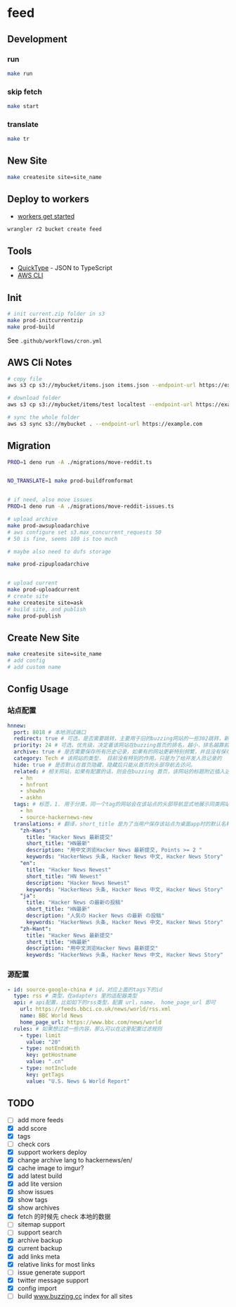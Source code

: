 # feed

## Development

### run

```bash
make run
```

### skip fetch

```bash
make start
```

### translate

```bash
make tr
```

## New Site

```bash
make createsite site=site_name
```

## Deploy to workers

- [workers get started](https://developers.cloudflare.com/workers/get-started/guide/)

```bash
wrangler r2 bucket create feed
```

## Tools

- [QuickType](https://app.quicktype.io/) - JSON to TypeScript
- [AWS CLI](https://docs.aws.amazon.com/cli/latest/userguide/getting-started-install.html)

## Init

```bash
# init current.zip folder in s3
make prod-initcurrentzip
make prod-build
```

See `.github/workflows/cron.yml`

## AWS Cli Notes

```bash
# copy file
aws s3 cp s3://mybucket/items.json items.json --endpoint-url https://example.com

# download folder
aws s3 cp s3://mybucket/items/test localtest --endpoint-url https://example.com --recursive

# sync the whole folder
aws s3 sync s3://mybucket . --endpoint-url https://example.com
```

## Migration

```bash
PROD=1 deno run -A ./migrations/move-reddit.ts


NO_TRANSLATE=1 make prod-buildfromformat


# if need, also move issues
PROD=1 deno run -A ./migrations/move-reddit-issues.ts

# upload archive
make prod-awsuploadarchive
# aws configure set s3.max_concurrent_requests 50
# 50 is fine, seems 100 is too much

# maybe also need to dufs storage

make prod-zipuploadarchive


# upload current
make prod-uploadcurrent
# create site
make createsite site=ask
# build site, and publish
make prod-publish
```

## Create New Site

```bash
make createsite site=site_name
# add config
# add custom name
```

## Config Usage

### 站点配置

```yaml
hnnew:
  port: 8018 # 本地测试端口
  redirect: true # 可选，是否需要跳转，主要用于旧的buzzing网站的一些302跳转，新站点不需要设置，或者设置为false
  priority: 24 # 可选，优先级，决定着该网站在buzzing首页的排名，越小，排名越靠前，可以不设置
  archive: true # 是否需要保存所有历史记录，如果有的网站更新特别频繁，并且没有保存的需要，可以设置为false
  category: Tech # 该网站的类型， 目前没有特别的作用，只是为了给开发人员记录的
  hide: true # 是否默认在首页隐藏，隐藏后只能从首页的头部导航去访问。
  related: # 相关网站，如果有配置的话，则会在buzzing 首页，该网站的标题附近插入这些相关站点，具体可以参考 buzzing.cc hn热门区域
    - hn
    - hnfront
    - showhn
    - askhn
  tags: # 标签，1. 用于分类，同一个tag的网站会在该站点的头部导航显式地展示同类网站，其他网站则会默认折叠；2. source 开头的tag则用于程序去寻找该站点的source，比如RSS，Twitter
    - hn
    - source-hackernews-new
  translations: # 翻译，short_title 是为了当用户保存该站点为桌面app时的默认名称
    "zh-Hans":
      title: "Hacker News 最新提交"
      short_title: "HN最新"
      description: "用中文浏览Hacker News 最新提交, Points >= 2 "
      keywords: "HackerNews 头条, Hacker News 中文, Hacker News Story"
    "en":
      title: "Hacker News Newest"
      short_title: "HN Newest"
      description: "Hacker News Newest"
      keywords: "HackerNews 头条, Hacker News 中文, Hacker News Story"
    "ja":
      title: "Hacker News の最新の投稿"
      short_title: "HN最新"
      description: "人気の Hacker News の最新 の投稿"
      keywords: "HackerNews 头条, Hacker News 中文, Hacker News Story"
    "zh-Hant":
      title: "Hacker News 最新提交"
      short_title: "HN最新"
      description: "用中文浏览Hacker News 最新提交"
      keywords: "HackerNews 头条, Hacker News 中文, Hacker News Story"
```

### 源配置

```yaml
- id: source-google-china # id，对应上面的tags下的id
  type: rss # 类型，在adapters 里的适配器类型
  api: # api配置，比如如下的rss类型，配置 url，name， home_page_url 即可
    url: https://feeds.bbci.co.uk/news/world/rss.xml
    name: BBC World News
    home_page_url: https://www.bbc.com/news/world
  rules: # 如果想过滤一些内容，那么可以在这里配置过滤规则
    - type: limit
      value: "20"
    - type: notEndsWith
      key: getHostname
      value: ".cn"
    - type: notInclude
      key: getTags
      value: "U.S. News & World Report"
```

## TODO

- [ ] add more feeds
- [x] add score
- [x] tags
- [ ] check cors
- [x] support workers deploy
- [x] change archive lang to hackernews/en/
- [x] cache image to imgur?
- [x] add latest build
- [x] add lite version
- [x] show issues
- [x] show tags
- [x] show archives
- [x] fetch 的时候先 check 本地的数据
- [ ] sitemap support
- [ ] support search
- [x] archive backup
- [x] current backup
- [x] add links meta
- [x] relative links for most links
- [ ] issue generate support
- [x] twitter message support
- [x] config import
- [ ] build www.buzzing.cc index for all sites
